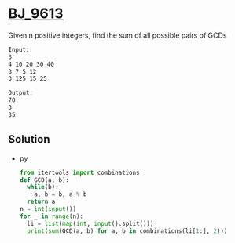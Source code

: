 # [BJ_9613](https://acmicpc.net/problem/9613)

Given n positive integers, find the sum of all possible pairs of GCDs

```txt
Input:
3
4 10 20 30 40
3 7 5 12
3 125 15 25

Output:
70
3
35
```

## Solution

* py

  ```py
  from itertools import combinations
  def GCD(a, b):
    while(b):
      a, b = b, a % b
    return a
  n = int(input())
  for _ in range(n):
    li = list(map(int, input().split()))
    print(sum(GCD(a, b) for a, b in combinations(li[1:], 2)))
  ```
